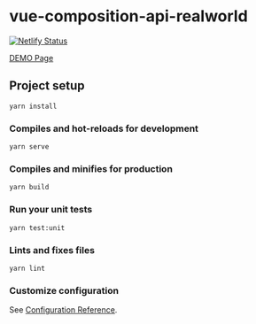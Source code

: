 # vue-composition-api-realworld

[![Netlify Status](https://api.netlify.com/api/v1/badges/0d344bec-d456-4fd6-9a2f-6fd287d4c424/deploy-status)](https://app.netlify.com/sites/myaake-vue-compoistion-api-realworld/deploys)

[DEMO Page](https://myaake-vue-compoistion-api-realworld.netlify.com)

## Project setup
```
yarn install
```

### Compiles and hot-reloads for development
```
yarn serve
```

### Compiles and minifies for production
```
yarn build
```

### Run your unit tests
```
yarn test:unit
```

### Lints and fixes files
```
yarn lint
```

### Customize configuration
See [Configuration Reference](https://cli.vuejs.org/config/).
